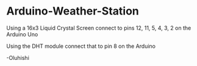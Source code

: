 # Arduino-Weather-Station

Using a 16x3 Liquid Crystal Screen connect to pins 12, 11, 5, 4, 3, 2 on the Arduino Uno

Using the DHT module connect that to pin 8 on the Arduino

-Oluhishi
